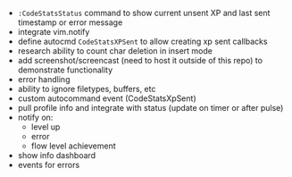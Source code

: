 - `:CodeStatsStatus` command to show current unsent XP and last sent timestamp or error message
- integrate vim.notify
- define autocmd `CodeStatsXPSent` to allow creating xp sent callbacks
- research ability to count char deletion in insert mode
- add screenshot/screencast (need to host it outside of this repo) to demonstrate functionality
- error handling
- ability to ignore filetypes, buffers, etc
- custom autocommand event (CodeStatsXpSent)
- pull profile info and integrate with status (update on timer or after pulse)
- notify on:
  - level up
  - error
  - flow level achievement
- show info dashboard
- events for errors

